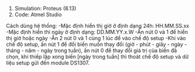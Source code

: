 1. Simulation: Proteus (8.13)
2. Code: Atmel Studio

Cách dùng hệ thống:
-Mặc định hiển thị giờ ở định dạng 24h: HH.MM.SS.xx
-Mặc định hiển thì ngày ở định dạng: DD.MM.YY.x.W
-Ấn nút 0 và 1 để hiển thị giờ hoặc ngày
-Ấn 2 nút 0 và 1 cùng 1 lúc để vào chế độ setup
-Khi vào chế độ setup, ấn nút 1 để đổi biến muốn thay đổi (giờ - phút - giây - ngày - tháng - năm - ngày trong tuần), ấn nút 0 để thay đổi giá trị của biến đã chọn, khi thiếp lập xong biến [ngày trong tuần] thì thoát chế độ setup và dữ liệu setup gửi đến module DS1307.
